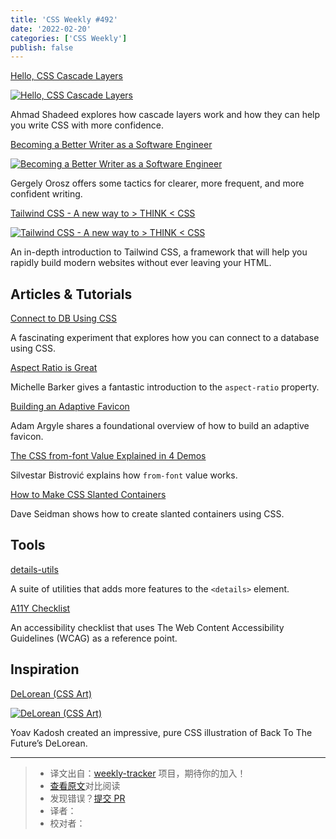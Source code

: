 ```yaml
---
title: 'CSS Weekly #492'
date: '2022-02-20'
categories: ['CSS Weekly']
publish: false
---
```


[Hello, CSS Cascade Layers](https://ishadeed.com/article/cascade-layers/?utm_source=CSS-Weekly&utm_campaign=Issue-492&utm_medium=web)

[![Hello, CSS Cascade Layers](https://css-weekly.com/wp-content/uploads/2022/02/hello-css-cascade-layers.jpg)](https://ishadeed.com/article/cascade-layers/?utm_source=CSS-Weekly&utm_campaign=Issue-492&utm_medium=web)

<!--以上是预览信息，图片一张或限制百字左右，前者优先，全文请使用二级及以下标题-->
<!-- more -->

Ahmad Shadeed explores how cascade layers work and how they can help you write CSS with more confidence.

[Becoming a Better Writer as a Software Engineer](https://blog.pragmaticengineer.com/becoming-a-better-writer-in-tech/?utm_source=CSS-Weekly&utm_campaign=Issue-492&utm_medium=web)

[![Becoming a Better Writer as a Software Engineer](https://css-weekly.com/wp-content/uploads/2022/02/becoming-a-better-writer-in-tech.png)](https://blog.pragmaticengineer.com/becoming-a-better-writer-in-tech/?utm_source=CSS-Weekly&utm_campaign=Issue-492&utm_medium=web)

Gergely Orosz offers some tactics for clearer, more frequent, and more confident writing.

[Tailwind CSS - A new way to > THINK < CSS](https://cssw.io/tailwind-css-a-new-way-to-think-css)

[![Tailwind CSS - A new way to > THINK < CSS](https://css-weekly.com/wp-content/uploads/2022/02/tailwindcss.png)](https://cssw.io/tailwind-css-a-new-way-to-think-css)

An in-depth introduction to Tailwind CSS, a framework that will help you rapidly build modern websites without ever leaving your HTML.

## Articles & Tutorials

[Connect to DB Using CSS](https://www.leemeichin.com/posts/yes-i-can-connect-to-a-db-in-css.html?utm_source=CSS-Weekly&utm_campaign=Issue-492&utm_medium=web)

A fascinating experiment that explores how you can connect to a database using CSS.

[Aspect Ratio is Great](https://css-irl.info/aspect-ratio-is-great/?utm_source=CSS-Weekly&utm_campaign=Issue-492&utm_medium=web)

Michelle Barker gives a fantastic introduction to the `aspect-ratio` property.

[Building an Adaptive Favicon](https://web.dev/building-an-adaptive-favicon/?utm_source=CSS-Weekly&utm_campaign=Issue-492&utm_medium=web)

Adam Argyle shares a foundational overview of how to build an adaptive favicon.

[The CSS from-font Value Explained in 4 Demos](https://css-tricks.com/from-font-value-text-decoration-thickness/?utm_source=CSS-Weekly&utm_campaign=Issue-492&utm_medium=web)

Silvestar Bistrović explains how `from-font` value works.

[How to Make CSS Slanted Containers](https://css-tricks.com/css-slanted-containers/?utm_source=CSS-Weekly&utm_campaign=Issue-492&utm_medium=web)

Dave Seidman shows how to create slanted containers using CSS.

## Tools

[details-utils](https://github.com/zachleat/details-utils?utm_source=CSS-Weekly&utm_campaign=Issue-492&utm_medium=web)

A suite of utilities that adds more features to the `<details>` element.

[A11Y Checklist](https://www.a11yproject.com/checklist/?utm_source=CSS-Weekly&utm_campaign=Issue-492&utm_medium=web)

An accessibility checklist that uses The Web Content Accessibility Guidelines (WCAG) as a reference point.

## Inspiration

[DeLorean (CSS Art)](https://codepen.io/ykadosh/pen/yLzmKYp?utm_source=CSS-Weekly&utm_campaign=Issue-492&utm_medium=web)

[![DeLorean (CSS Art)](https://css-weekly.com/wp-content/uploads/2022/02/delorean-css-art.jpg)](https://codepen.io/ykadosh/pen/yLzmKYp?utm_source=CSS-Weekly&utm_campaign=Issue-492&utm_medium=web)

Yoav Kadosh created an impressive, pure CSS illustration of Back To The Future’s DeLorean.

---
> * 译文出自：[weekly-tracker](https://github.com/FEDarling/weekly-tracker) 项目，期待你的加入！
> * [查看原文](https://css-weekly.com/issue-492/)对比阅读
> * 发现错误？[提交 PR](https://github.com/FEDarling/weekly-tracker/blob/main/weeklys/css_weekly/492)
> * 译者：
> * 校对者：
